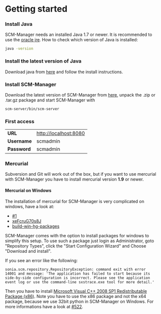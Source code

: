 # Getting started

### Install Java

SCM-Manager needs an installed Java 1.7 or newer. It is recommended to
use the [oracle jre](http://java.oracle.com/). How to check
which version of Java is installed:

```bash
java -version
```

### Install the latest version of Java

Download java from [here](http://java.oracle.com/) and follow
the install instructions.

### Install SCM-Manager

Download the latest version of SCM-Manager from
[here](http://www.scm-manager.org/download/), unpack the .zip
or .tar.gz package and start SCM-Manager with

```bash
scm-server/bin/scm-server
```

### First access

|              |                         |
| ------------ | ----------------------- |
| **URL**      | <http://localhost:8080> |
| **Username** | scmadmin                |
| **Password** | scmadmin                |

### Mercurial

Subversion and Git will work out of the box, but if you want to use
mercurial with SCM-Manager you have to install mercurial version
**1.9** or newer.

#### Mercurial on Windows

The installation of mercurial for SCM-Manager is very complicated on
windows, have a look at:

- [#1](https://bitbucket.org/sdorra/scm-manager/issues/1/no-ability-to-rename-repository)
- [xeFcruG70s8J](https://groups.google.com/d/msg/scmmanager/zOigMIn2RiE/xeFcruG70s8J "Python/Hg Package Build Process")
- [build-win-hg-packages](https://bitbucket.org/sdorra/build-win-hg-packages)

SCM-Manager comes with the option to install packages for windows to
simplify this setup. To use such a package just login as Administrator,
goto \"Repository Types\", click the \"Start Configuration Wizard\" and
Choose \"Download and install\".

If you see an error like the following:

```text
sonia.scm.repository.RepositoryException: command exit with error 14001 and message: 'The application has failed to start because its side-by-side configuration is incorrect. Please see the application event log or use the command-line sxstrace.exe tool for more detail.'
```

Then you have to install [Microsoft Visual C++ 2008 SP1 Redistributable Package 
(x86)](http://www.microsoft.com/en-us/download/details.aspx?id=5582).
Note you have to use the x86 package and not the x64 package, because we
use 32bit python in SCM-Manager on Windows. For more informations have a
look at
[#522](https://bitbucket.org/sdorra/scm-manager/issue/552/hg-repo-creation-failed).
